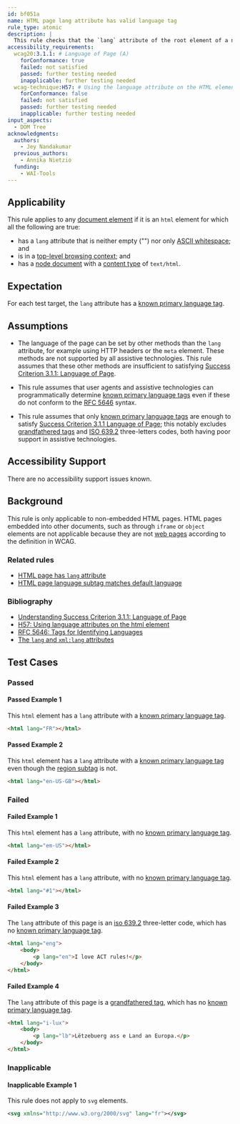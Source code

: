 ```yaml
---
id: bf051a
name: HTML page lang attribute has valid language tag
rule_type: atomic
description: |
  This rule checks that the `lang` attribute of the root element of a non-embedded HTML page has a language tag with a known primary language subtag.
accessibility_requirements:
  wcag20:3.1.1: # Language of Page (A)
    forConformance: true
    failed: not satisfied
    passed: further testing needed
    inapplicable: further testing needed
  wcag-technique:H57: # Using the language attribute on the HTML element
    forConformance: false
    failed: not satisfied
    passed: further testing needed
    inapplicable: further testing needed
input_aspects:
  - DOM Tree
acknowledgments:
  authors:
    - Jey Nandakumar
  previous_authors:
    - Annika Nietzio
  funding:
    - WAI-Tools
---
```


## Applicability

This rule applies to any [document element](https://dom.spec.whatwg.org/#document-element) if it is an `html` element for which all the following are true:

- has a `lang` attribute that is neither empty ("") nor only [ASCII whitespace](https://infra.spec.whatwg.org/#ascii-whitespace); and
- is in a [top-level browsing context](https://html.spec.whatwg.org/#top-level-browsing-context); and
- has a [node document](https://dom.spec.whatwg.org/#concept-node-document) with a [content type](https://dom.spec.whatwg.org/#concept-document-content-type) of `text/html`.

## Expectation

For each test target, the `lang` attribute has a [known primary language tag][].

## Assumptions

- The language of the page can be set by other methods than the `lang` attribute, for example using HTTP headers or the `meta` element. These methods are not supported by all assistive technologies. This rule assumes that these other methods are insufficient to satisfying [Success Criterion 3.1.1: Language of Page](https://www.w3.org/TR/WCAG22/#language-of-page).

- This rule assumes that user agents and assistive technologies can programmatically determine [known primary language tags][known primary language tag] even if these do not conform to the [RFC 5646][] syntax.

- This rule assumes that only [known primary language tags][known primary language tag] are enough to satisfy [Success Criterion 3.1.1 Language of Page][sc311]; this notably excludes [grandfathered tags][] and [ISO 639.2][] three-letters codes, both having poor support in assistive technologies.

## Accessibility Support

There are no accessibility support issues known.

## Background

This rule is only applicable to non-embedded HTML pages. HTML pages embedded into other documents, such as through `iframe` or `object` elements are not applicable because they are not [web pages](https://www.w3.org/TR/WCAG22/#dfn-web-page-s) according to the definition in WCAG.

### Related rules

- [HTML page has `lang` attribute](https://www.w3.org/WAI/standards-guidelines/act/rules/b5c3f8/)
- [HTML page language subtag matches default language](https://www.w3.org/WAI/standards-guidelines/act/rules/ucwvc8/)

### Bibliography

- [Understanding Success Criterion 3.1.1: Language of Page](https://www.w3.org/WAI/WCAG22/Understanding/language-of-page.html)
- [H57: Using language attributes on the html element](https://www.w3.org/WAI/WCAG22/Techniques/html/H57)
- [RFC 5646: Tags for Identifying Languages](https://www.rfc-editor.org/rfc/rfc5646.html)
- [The `lang` and `xml:lang` attributes](https://html.spec.whatwg.org/multipage/dom.html#the-lang-and-xml:lang-attributes)

## Test Cases

### Passed

#### Passed Example 1

This `html` element has a `lang` attribute with a [known primary language tag][].

```html
<html lang="FR"></html>
```

#### Passed Example 2

This `html` element has a `lang` attribute with a [known primary language tag][] even though the [region subtag][] is not.

```html
<html lang="en-US-GB"></html>
```

### Failed

#### Failed Example 1

This `html` element has a `lang` attribute, with no [known primary language tag][].

```html
<html lang="em-US"></html>
```

#### Failed Example 2

This `html` element has a `lang` attribute, with no [known primary language tag][].

```html
<html lang="#1"></html>
```

#### Failed Example 3

The `lang` attribute of this page is an [iso 639.2][] three-letter code, which has no [known primary language tag][].

```html
<html lang="eng">
	<body>
		<p lang="en">I love ACT rules!</p>
	</body>
</html>
```

#### Failed Example 4

The `lang` attribute of this page is a [grandfathered tag][grandfathered tags], which has no [known primary language tag][].

```html
<html lang="i-lux">
	<body>
		<p lang="lb">Lëtzebuerg ass e Land an Europa.</p>
	</body>
</html>
```

### Inapplicable

#### Inapplicable Example 1

This rule does not apply to `svg` elements.

```svg
<svg xmlns="http://www.w3.org/2000/svg" lang="fr"></svg>
```

[grandfathered tags]: https://www.rfc-editor.org/rfc/rfc5646.html#section-2.2.8
[iso 639.2]: https://www.loc.gov/standards/iso639-2/php/code_list.php 'ISO 639.2: Codes for the Representation of Names of Languages'
[region subtag]: https://www.rfc-editor.org/rfc/rfc5646.html#section-2.2.4 'Definition of region subtag'
[rfc 5646]: https://www.rfc-editor.org/rfc/rfc5646.html#section-2.1
[sc311]: https://www.w3.org/TR/WCAG22/#language-of-page 'Success Criterion 3.1.1 Language of Page'
[known primary language tag]: #known-primary-language-tag 'Definition of Known Primary Language Tag'
